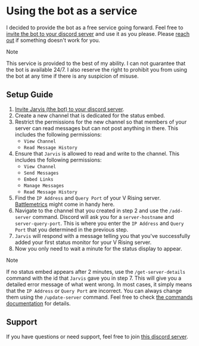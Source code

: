 # Using the bot as a service

I decided to provide the bot as a free service going forward. Feel free
to [invite the bot to your discord server](https://discord.com/oauth2/authorize?client_id=982682186207592470) and use it as you please.
Please [reach out](https://discord.gg/KcMcYKa6Nt) if something doesn't work for you.

> [!NOTE]
> This service is provided to the best of my ability. I can not guarantee that the bot is available 24/7.
> I also reserve the right to prohibit you from using the bot at any time if there is any suspicion of misuse.

## Setup Guide

1. [Invite Jarvis (the bot) to your discord server](https://discord.com/oauth2/authorize?client_id=982682186207592470).
2. Create a new channel that is dedicated for the status embed.
3. Restrict the permissions for the new channel so that members of your server can read messages but can not post anything in there.
   This includes the following permissions:
    * `View Channel`
    * `Read Message History`
4. Ensure that `Jarvis` is allowed to read and write to the channel. This includes the following permissions:
    * `View Channel`
    * `Send Messages`
    * `Embed Links`
    * `Manage Messages`
    * `Read Message History`
5. Find the `IP Address` and `Query Port` of your V Rising server. [Battlemetrics](https://www.battlemetrics.com/servers/vrising) might come in handy here.
6. Navigate to the channel that you created in step 2 and use the `/add-server` command. Discord will ask you for a `server-hostname` and `server-query-port`.
   This is where you enter the `IP Address` and `Query Port` that you determined in the previous step.
7. `Jarvis` will respond with a message telling you that you've successfully added your first status monitor for your V Rising server.
8. Now you only need to wait a minute for the status display to appear.

> [!NOTE]
> If no status embed appears after 2 minutes, use the `/get-server-details` command with the id that `Jarvis` gave you in step 7.
> This will give you a detailed error message of what went wrong. In most cases, it simply means that the `IP Address` or `Query Port` are incorrect.
> You can always change them using the `/update-server` command. Feel free to check [the commands documentation](./commands.md) for details.

## Support

If you have questions or need support, feel free to join [this discord server](https://discord.gg/KcMcYKa6Nt).
